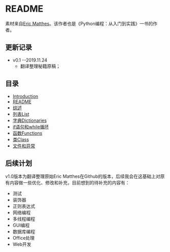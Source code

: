 # README

素材来自[Eric Matthes](https://github.com/ehmatthes/python_teaching_fall_2018)。该作者也是《Python编程：从入门到实践》一书的作者。

## 更新记录

* v0.1 --2019.11.24
  * 翻译整理秘籍原稿；

## 目录

* [Introduction](README.md)
* [README](readme.md)
* [综述](chapter_000.md)
* [列表List](chapter_001.md)
* [字典Dictionaries](chapter_002.md)
* [if语句和while循环](chapter_003.md)
* [函数Functions](chapter_004.md)
* [类Class](chapter_005.md)
* [文件和异常](chapter_006.md)

## 后续计划

v1.0版本为翻译整理原始Eric Matthes在Github的版本，后续我会在这基础上对原有内容做一些优化、修改和补充，目前想到的待补充的内容有：

* 测试
* 装饰器
* 正则表达式
* 网络编程
* 多线程编程
* GUI编程
* 数据库编程
* Office处理
* Web开发